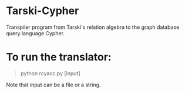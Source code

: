 # Tarski-Cypher
Transpiler program from Tarski's relation algebra to the graph database query language Cypher.

# To run the translator:
> python rcyacc.py [input]

Note that input can be a file or a string.
